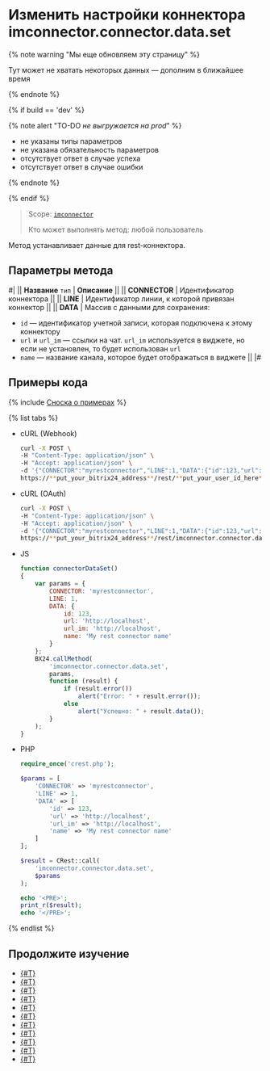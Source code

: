 # Изменить настройки коннектора imconnector.connector.data.set

{% note warning "Мы еще обновляем эту страницу" %}

Тут может не хватать некоторых данных — дополним в ближайшее время

{% endnote %}

{% if build == 'dev' %}

{% note alert "TO-DO _не выгружается на prod_" %}

- не указаны типы параметров
- не указана обязательность параметров
- отсутствует ответ в случае успеха
- отсутствует ответ в случае ошибки
  
{% endnote %}

{% endif %}

> Scope: [`imconnector`](../../scopes/permissions.md)
>
> Кто может выполнять метод: любой пользователь

Метод устанавливает данные для rest-коннектора.

## Параметры метода

#|
|| **Название**
`тип` | **Описание** ||
|| **CONNECTOR** | Идентификатор коннектора ||
|| **LINE** | Идентификатор линии, к которой привязан коннектор ||
|| **DATA** | Массив с данными для сохранения:
- `id` — идентификатор учетной записи, которая подключена к этому коннектору
- `url` и `url_im` — ссылки на чат. `url_im` используется в виджете, но если не установлен, то будет использован `url`
- `name` — название канала, которое будет отображаться в виджете ||
|#

## Примеры кода

{% include [Сноска о примерах](../../../_includes/examples.md) %}

{% list tabs %}

- cURL (Webhook)

    ```bash
    curl -X POST \
    -H "Content-Type: application/json" \
    -H "Accept: application/json" \
    -d '{"CONNECTOR":"myrestconnector","LINE":1,"DATA":{"id":123,"url":"http://localhost","url_im":"http://localhost","name":"My rest connector name"}}' \
    https://**put_your_bitrix24_address**/rest/**put_your_user_id_here**/**put_your_webbhook_here**/imconnector.connector.data.set
    ```

- cURL (OAuth)

    ```bash
    curl -X POST \
    -H "Content-Type: application/json" \
    -H "Accept: application/json" \
    -d '{"CONNECTOR":"myrestconnector","LINE":1,"DATA":{"id":123,"url":"http://localhost","url_im":"http://localhost","name":"My rest connector name"},"auth":"**put_access_token_here**"}' \
    https://**put_your_bitrix24_address**/rest/imconnector.connector.data.set
    ```

- JS

    ```js
    function connectorDataSet()
    {
        var params = {
            CONNECTOR: 'myrestconnector',
            LINE: 1,
            DATA: {
                id: 123,
                url: 'http://localhost',
                url_im: 'http://localhost',
                name: 'My rest connector name'
            }
        };
        BX24.callMethod(
            'imconnector.connector.data.set',
            params,
            function (result) {
                if (result.error())
                    alert("Error: " + result.error());
                else
                    alert("Успешно: " + result.data());
            }
        );
    }
    ```

- PHP

    ```php
    require_once('crest.php');

    $params = [
        'CONNECTOR' => 'myrestconnector',
        'LINE' => 1,
        'DATA' => [
            'id' => 123,
            'url' => 'http://localhost',
            'url_im' => 'http://localhost',
            'name' => 'My rest connector name'
        ]
    ];

    $result = CRest::call(
        'imconnector.connector.data.set',
        $params
    );

    echo '<PRE>';
    print_r($result);
    echo '</PRE>';
    ```

{% endlist %}

## Продолжите изучение 

- [{#T}](./imconnector-register.md)
- [{#T}](./imconnector-activate.md)
- [{#T}](./imconnector-deactivate.md)
- [{#T}](./imconnector-status.md)
- [{#T}](./imconnector-list.md)
- [{#T}](./imconnector-unregister.md)
- [{#T}](./imconnector-send-messages.md)
- [{#T}](./imconnector-update-messages.md)
- [{#T}](./imconnector-delete-messages.md)
- [{#T}](./imconnector-send-status-delivery.md)
- [{#T}](./imconnector-send-status-reading.md)